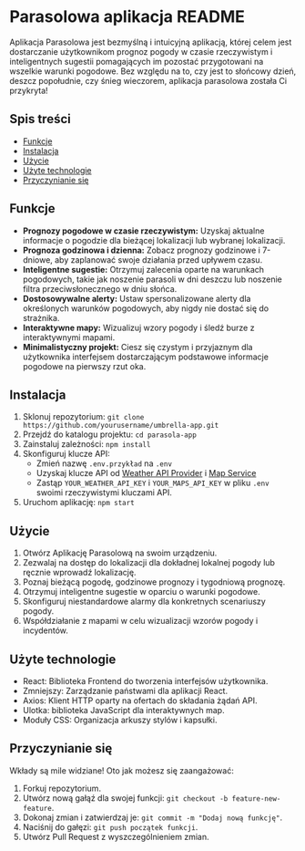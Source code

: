 # Parasolowa aplikacja README

Aplikacja Parasolowa jest bezmyślną i intuicyjną aplikacją, której celem jest dostarczanie użytkownikom prognoz pogody w czasie rzeczywistym i inteligentnych sugestii pomagających im pozostać przygotowani na wszelkie warunki pogodowe. Bez względu na to, czy jest to słońcowy dzień, deszcz popołudnie, czy śnieg wieczorem, aplikacja parasolowa została Ci przykryta!

## Spis treści

- [Funkcje](#features)
- [Instalacja](#installation)
- [Użycie](#usage)
- [Użyte technologie](#technologies-used)
- [Przyczynianie się](#contributing)

## Funkcje

- **Prognozy pogodowe w czasie rzeczywistym:** Uzyskaj aktualne informacje o pogodzie dla bieżącej lokalizacji lub wybranej lokalizacji.
- **Prognoza godzinowa i dzienna:** Zobacz prognozy godzinowe i 7-dniowe, aby zaplanować swoje działania przed upływem czasu.
- **Inteligentne sugestie:** Otrzymuj zalecenia oparte na warunkach pogodowych, takie jak noszenie parasoli w dni deszczu lub noszenie filtra przeciwsłonecznego w dniu słońca.
- **Dostosowywalne alerty:** Ustaw spersonalizowane alerty dla określonych warunków pogodowych, aby nigdy nie dostać się do strażnika.
- **Interaktywne mapy:** Wizualizuj wzory pogody i śledź burze z interaktywnymi mapami.
- **Minimalistyczny projekt:** Ciesz się czystym i przyjaznym dla użytkownika interfejsem dostarczającym podstawowe informacje pogodowe na pierwszy rzut oka.

## Instalacja

1. Sklonuj repozytorium: `git clone https://github.com/yourusername/umbrella-app.git`
2. Przejdź do katalogu projektu: `cd parasola-app`
3. Zainstaluj zależności: `npm install`
4. Skonfiguruj klucze API:
   - Zmień nazwę `.env.przykład` na `.env`
   - Uzyskaj klucze API od [Weather API Provider](https://weatherapi.com) i [Map Service](https://mapsapi.com)
   - Zastąp `YOUR_WEATHER_API_KEY` i `YOUR_MAPS_API_KEY` w pliku `.env` swoimi rzeczywistymi kluczami API.
5. Uruchom aplikację: `npm start`

## Użycie

1. Otwórz Aplikację Parasolową na swoim urządzeniu.
2. Zezwalaj na dostęp do lokalizacji dla dokładnej lokalnej pogody lub ręcznie wprowadź lokalizację.
3. Poznaj bieżącą pogodę, godzinowe prognozy i tygodniową prognozę.
4. Otrzymuj inteligentne sugestie w oparciu o warunki pogodowe.
5. Skonfiguruj niestandardowe alarmy dla konkretnych scenariuszy pogody.
6. Współdziałanie z mapami w celu wizualizacji wzorów pogody i incydentów.

## Użyte technologie

- React: Biblioteka Frontend do tworzenia interfejsów użytkownika.
- Zmniejszy: Zarządzanie państwami dla aplikacji React.
- Axios: Klient HTTP oparty na ofertach do składania żądań API.
- Ulotka: biblioteka JavaScript dla interaktywnych map.
- Moduły CSS: Organizacja arkuszy stylów i kapsułki.

## Przyczynianie się

Wkłady są mile widziane! Oto jak możesz się zaangażować:

1. Forkuj repozytorium.
2. Utwórz nową gałąź dla swojej funkcji: `git checkout -b feature-new-feature`.
3. Dokonaj zmian i zatwierdzaj je: `git commit -m "Dodaj nową funkcję"`.
4. Naciśnij do gałęzi: `git push początek funkcji`.
5. Utwórz Pull Request z wyszczególnieniem zmian.
